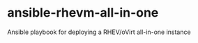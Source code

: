 ansible-rhevm-all-in-one
========================

Ansible playbook for deploying a RHEV/oVirt all-in-one instance
